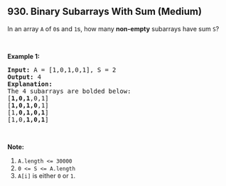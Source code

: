 ## 930. Binary Subarrays With Sum (Medium)

<p>In an array <code>A</code> of <code>0</code>s and <code>1</code>s, how many <strong>non-empty</strong> subarrays have sum <code>S</code>?</p>

<p>&nbsp;</p>

<p><strong>Example 1:</strong></p>

<pre>
<strong>Input: </strong>A = <span id="example-input-1-1">[1,0,1,0,1]</span>, S = <span id="example-input-1-2">2</span>
<strong>Output: </strong><span id="example-output-1">4</span>
<strong>Explanation: </strong>
The 4 subarrays are bolded below:
[<strong>1,0,1</strong>,0,1]
[<strong>1,0,1,0</strong>,1]
[1,<strong>0,1,0,1</strong>]
[1,0,<strong>1,0,1</strong>]
</pre>

<p>&nbsp;</p>

<p><strong>Note:</strong></p>

<ol>
	<li><code>A.length &lt;= 30000</code></li>
	<li><code>0 &lt;= S &lt;= A.length</code></li>
	<li><code>A[i]</code>&nbsp;is either <code>0</code>&nbsp;or <code>1</code>.</li>
</ol>